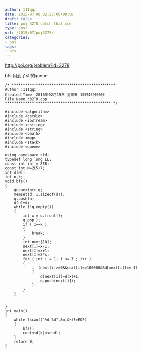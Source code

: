 ```yaml
---
author: 111qqz
date: 2015-07-08 02:25:00+00:00
draft: false
title: poj 3278 catch that cow
type: post
url: /2015/07/poj3278/
categories:
- poj
tags:
- bfs
---
```


http://poj.org/problem?id=3278







bfs,用到了stl的queue


 

    
    /* ***********************************************
    Author :111qqz
    Created Time :2016年02月19日 星期五 15时45分05秒
    File Name :3278.cpp
    ************************************************ */
    
    #include <algorithm>
    #include <cstdio>
    #include <iostream>
    #include <cstring>
    #include <string>
    #include <cmath>
    #include <map>
    #include <stack>
    #include <queue>
    
    using namespace std;
    typedef long long LL;
    const int inf = 8E8;
    const int N=2E5+7;
    int d[N];
    int n,k;
    void bfs()
    {
        queue<int> q;
        memset(d,-1,sizeof(d));
        q.push(n);
        d[n]=0;
        while (!q.empty())
        {
            int x = q.front();
            q.pop();
            if ( x==k )
            {
                break;
            }
            int next[10];
            next[1]=x-1;
            next[2]=x+1;
            next[3]=2*x;
            for ( int i = 1; i <= 3 ; i++ )
            {
                if (next[i]>=0&&next[i]<=100000&&d[next[i]]==-1)
                {
                    d[next[i]]=d[x]+1;
                    q.push(next[i]);
                }
            }
        }
    
    
    }
    int main()
    {
        while (scanf("%d %d",&n,&k)!=EOF)
        {
            bfs();
            cout<<d[k]<<endl;
        }
    	return 0;
    }
    



